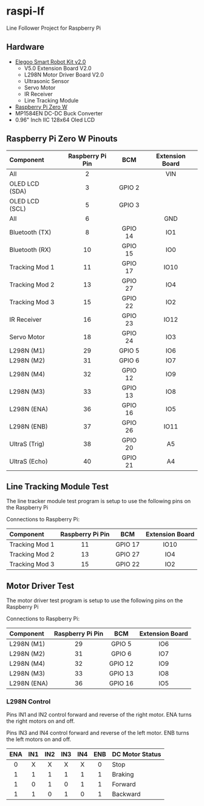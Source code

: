 # raspi-lf
Line Follower Project for Raspberry Pi

## Hardware
* [Elegoo Smart Robot Kit v2.0](https://www.elegoo.com/product/elegoo-uno-project-upgraded-smart-robot-car-kit-v2-0/)
  * V5.0 Extension Board V2.0
  * L298N Motor Driver Board V2.0
  * Ultrasonic Sensor
  * Servo Motor
  * IR Receiver
  * Line Tracking Module
* [Raspberry Pi Zero W](https://www.raspberrypi.org/products/raspberry-pi-zero-w/)
* MP1584EN DC-DC Buck Converter
* 0.96" Inch IIC 128x64 Oled LCD

## Raspberry Pi Zero W Pinouts

| Component      | Raspberry Pi Pin | BCM    | Extension Board |
|:---------------|:----------------:|:------:|:---------------:|
| All            | 2                |        | VIN             |
| OLED LCD (SDA) | 3                | GPIO 2 |                 |
| OLED LCD (SCL) | 5                | GPIO 3 |                 |
| All            | 6                |        | GND             |
| Bluetooth (TX) | 8                | GPIO 14| IO1             |
| Bluetooth (RX) | 10               | GPIO 15| IO0             |
| Tracking Mod 1 | 11               | GPIO 17| IO10            |
| Tracking Mod 2 | 13               | GPIO 27| IO4             |
| Tracking Mod 3 | 15               | GPIO 22| IO2             |
| IR Receiver    | 16               | GPIO 23| IO12            |
| Servo Motor    | 18               | GPIO 24| IO3             |
| L298N (M1)     | 29               | GPIO 5 | IO6             |
| L298N (M2)     | 31               | GPIO 6 | IO7             |
| L298N (M4)     | 32               | GPIO 12| IO9             |
| L298N (M3)     | 33               | GPIO 13| IO8             |
| L298N (ENA)    | 36               | GPIO 16| IO5             |
| L298N (ENB)    | 37               | GPIO 26| IO11            |
| UltraS (Trig)  | 38               | GPIO 20| A5              |
| UltraS (Echo)  | 40               | GPIO 21| A4              |

## Line Tracking Module Test
The line tracker module test program is setup to use the following pins on the Raspberry Pi

Connections to Raspberry Pi:

| Component      | Raspberry Pi Pin | BCM    | Extension Board |
|:---------------|:----------------:|:------:|:---------------:|
| Tracking Mod 1 | 11               | GPIO 17| IO10            |
| Tracking Mod 2 | 13               | GPIO 27| IO4             |
| Tracking Mod 3 | 15               | GPIO 22| IO2             |

## Motor Driver Test
The motor driver test program is setup to use the following pins on the Raspberry Pi

Connections to Raspberry Pi:

| Component      | Raspberry Pi Pin | BCM    | Extension Board |
|:---------------|:----------------:|:------:|:---------------:|
| L298N (M1)     | 29               | GPIO 5 | IO6             |
| L298N (M2)     | 31               | GPIO 6 | IO7             |
| L298N (M4)     | 32               | GPIO 12| IO9             |
| L298N (M3)     | 33               | GPIO 13| IO8             |
| L298N (ENA)    | 36               | GPIO 16| IO5             |

### L298N Control
Pins IN1 and IN2 control forward and reverse of the right motor.
ENA turns the right motors on and off.

Pins IN3 and IN4 control forward and reverse of the left motor.
ENB turns the left motors on and off.

| ENA | IN1 | IN2 | IN3 | IN4 | ENB | DC Motor Status |
|:---:|:---:|:---:|:---:|:---:|:---:|-----------------|
| 0   | X   | X   | X   | X   | 0   | Stop            |
| 1   | 1   | 1   | 1   | 1   | 1   | Braking         |
| 1   | 0   | 1   | 0   | 1   | 1   | Forward         |
| 1   | 1   | 0   | 1   | 0   | 1   | Backward        |
